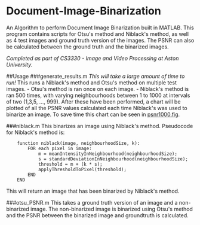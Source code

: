 # Document-Image-Binarization
An Algorithm to perform Document Image Binarization built in MATLAB.
This program contains scripts for Otsu's method and Niblack's method, as well as 4 test images and ground truth version of the images.
The PSNR can also be calculated between the ground truth and the binarized images.

*Completed as part of CS3330 - Image and Video Processing at Aston University.*

##Usage
###generate_results.m
_This will take a large amount of time to run!_
This runs a Niblack's method and Otsu's method on multiple test images.
    - Otsu's method is ran once on each image.
    - Niblack's method is ran 500 times, with varying neighbourhoods between 1 to 1000 at intervals of two (1,3,5, ..., 999).
After these have been performed, a chart will be plotted of all the PSNR values calculated each time Niblack's was used to binarize an image.
To save time this chart can be seen in [psnr1000.fig](psnr1000.fig).

###niblack.m
This binarizes an image using Niblack's method. Pseudocode for Niblack's method is:
```
	function niblack(image, neighbourhoodSize, k):
		FOR each pixel in image:
			m = meanIntensityInNeighbourhood(neighbourhoodSize);
			s = standardDeviationInNeighbourhood(neighbourhoodSize);
			threshold = m + (k * s);
			applyThresholdToPixel(threshold);
		END
	END
```
This will return an image that has been binarized by Niblack's method.

###otsu_PSNR.m
This takes a ground truth version of an image and a non-binarized image. The non-binarized image is binarized using Otsu's method and the PSNR between the binarized image and groundtruth is calculated.